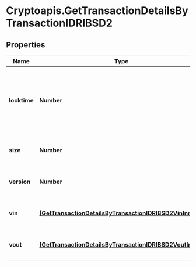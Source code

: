 # Cryptoapis.GetTransactionDetailsByTransactionIDRIBSD2

## Properties

Name | Type | Description | Notes
------------ | ------------- | ------------- | -------------
**locktime** | **Number** | Represents the time at which a particular transaction can be added to the blockchain. | 
**size** | **Number** | Represents the total size of this transaction. | 
**version** | **Number** | Represents transaction version number. | 
**vin** | [**[GetTransactionDetailsByTransactionIDRIBSD2VinInner]**](GetTransactionDetailsByTransactionIDRIBSD2VinInner.md) | Represents the transaction inputs. | 
**vout** | [**[GetTransactionDetailsByTransactionIDRIBSD2VoutInner]**](GetTransactionDetailsByTransactionIDRIBSD2VoutInner.md) | Represents the transaction outputs. | 


